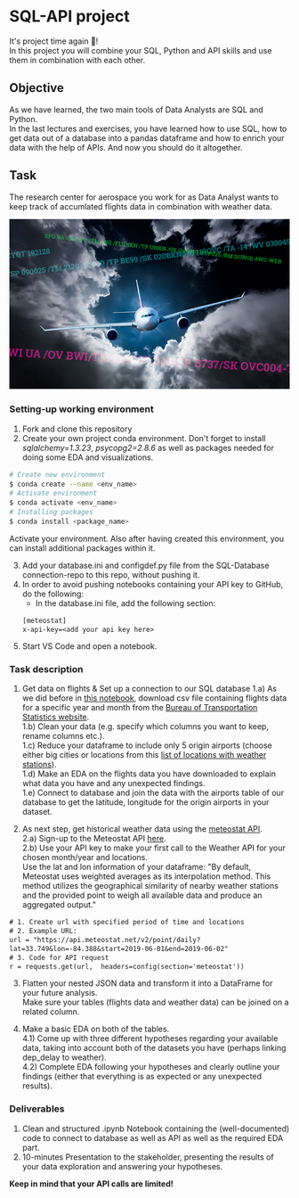# SQL-API project

It's project time again :tada:!  
In this project you will combine your SQL, Python and API skills and use them in combination with each other.  

## Objective
As we have learned, the two main tools of Data Analysts are SQL and Python.  
In the last lectures and exercises, you have learned how to use SQL, how to get data out of a database into a pandas dataframe and how to enrich your data with the help of APIs.
And now you should do it altogether.


## Task 
The research center for aerospace you work for as Data Analyst wants to keep track of accumlated flights data in combination with weather data.  

![](images/PIREPs-featured.jpg)  
### Setting-up working environment

1. Fork and clone this repository
2. Create your own project conda environment. Don't forget to install *sqlalchemy=1.3.23*, *psycopg2=2.8.6* as well as packages needed for doing some EDA and visualizations.  

```BASH 
# Create new environment
$ conda create --name <env_name>
# Activate environment 
$ conda activate <env_name>
# Installing packages 
$ conda install <package_name>
```
Activate your environment. 
Also after having created this environment, you can install additional packages within it. 

3. Add your database.ini and configdef.py file from the SQL-Database connection-repo to this repo, without pushing it. 
4. In order to avoid pushing notebooks containing your API key to GitHub, do the following:
    - In the database.ini file, add the following section:
    ```
    [meteostat]
    x-api-key=<add your api key here>
    ```
5. Start VS Code and open a notebook.  

### Task description
1. Get data on flights & Set up a connection to our SQL database 
  1.a) As we did before in [this notebook](https://github.com/neuefische/da-sql_database_connection/blob/main/Connect_to_db_1.ipynb), download csv file containing flights data for a specific year and month from the [Bureau of Transportation Statistics website](https://transtats.bts.gov).    
  1.b) Clean your data (e.g. specify which columns you want to keep, rename columns etc.).  
  1.c) Reduce your dataframe to include only 5 origin airports (choose either big cities or locations from this [list of locations with weather stations](https://bulk.meteostat.net/v2/stations/lite.json.gz)).   
  1.d) Make an EDA on the flights data you have downloaded to explain what data you have and any unexpected findings.   
  1.e) Connect to database and join the data with the airports table of our database to get the latitude, longitude for the origin airports in your dataset.    
    
2. As next step, get historical weather data using the [meteostat API](https://dev.meteostat.net/api/point/daily.html#endpoint).   
  2.a) Sign-up to the Meteostat API [here](https://auth.meteostat.net).  
  2.b) Use your API key to make your first call to the Weather API for your chosen month/year and locations.  
  Use the lat and lon information of your dataframe: "By default, Meteostat uses weighted averages as its interpolation method. This method utilizes the      geographical similarity of nearby weather stations and the provided point to weigh all available data and produce an aggregated output."   
    
````
# 1. Create url with specified period of time and locations
# 2. Example URL:
url = "https://api.meteostat.net/v2/point/daily?lat=33.749&lon=-84.388&start=2019-06-01&end=2019-06-02"
# 3. Code for API request
r = requests.get(url,  headers=config(section='meteostat'))
````
3. Flatten your nested JSON data and transform it into a DataFrame for your future analysis.    
  Make sure your tables (flights data and weather data) can be joined on a related column.  
  
4. Make a basic EDA on both of the tables.  
  4.1) Come up with three different hypotheses regarding your available data, taking into account both of the datasets you have (perhaps linking dep_delay to weather).  
 4.2) Complete EDA following your hypotheses and clearly outline your findings (either that everything is as expected or any unexpected results).  

### Deliverables
1. Clean and structured .ipynb Notebook containing the (well-documented) code to connect to database as well as API as well as the required EDA part.
2. 10-minutes Presentation to the stakeholder, presenting the results of your data exploration and answering your hypotheses.


**Keep in mind that your API calls are limited!**
